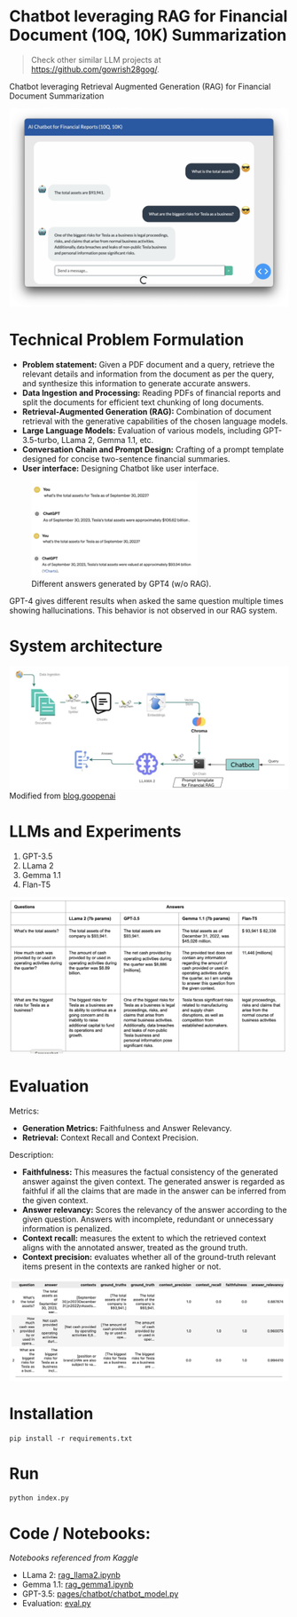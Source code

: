 # Chatbot leveraging RAG for Financial Document (10Q, 10K) Summarization

> Check other similar LLM projects at https://github.com/gowrish28gog/.

Chatbot leveraging Retrieval Augmented Generation (RAG) for Financial Document Summarization

![](./assets/rag_chatbot_10q.png)

# Technical Problem Formulation

* **Problem statement:** Given a PDF document and a query, retrieve the relevant details and information from the document as per the query, and synthesize this information to generate accurate answers.
* **Data Ingestion and Processing:** Reading PDFs of financial reports and split the documents for efficient text chunking of long documents.
* **Retrieval-Augmented Generation (RAG):** Combination of document retrieval with the generative capabilities of the chosen language models.
* **Large Language Models:** Evaluation of various models, including GPT-3.5-turbo, LLama 2, Gemma 1.1, etc.
* **Conversation Chain and Prompt Design:** Crafting of a prompt template designed for concise two-sentence financial summaries.
* **User interface:** Designing Chatbot like user interface.

<figure>
    <img src="./assets/llm_hallucination.png" width="300">
    <figcaption>Different answers generated by GPT4 (w/o RAG).</figcaption>
</figure>

GPT-4 gives different results when asked the same question multiple times showing hallucinations. This behavior is not observed in our RAG system.

# System architecture

![](./assets/rag_architecture.png)
Modified from [blog.goopenai](https://blog.gopenai.com/retrieval-augmented-generation-rag-using-llama-2-chromadb-together-ai-for-retrieval-qa-80e7045a6c79)

# LLMs and Experiments

1. GPT-3.5
2. LLama 2
3. Gemma 1.1
4. Flan-T5

![](./assets/models_experiment.png)

# Evaluation

Metrics:
* **Generation Metrics:** Faithfulness and Answer Relevancy.
* **Retrieval:** Context Recall and Context Precision.

Description:
* **Faithfulness:** This measures the factual consistency of the generated answer against the given context. The generated answer is regarded as faithful if all the claims that are made in the answer can be inferred from the given context. 
* **Answer relevancy:** Scores the relevancy of the answer according to the given question. Answers with incomplete, redundant or unnecessary information is penalized.
* **Context recall:** measures the extent to which the retrieved context aligns with the annotated answer, treated as the ground truth.
* **Context precision:** evaluates whether all of the ground-truth relevant items present in the contexts are ranked higher or not.


![](./assets/gpt35_eval.png)


# Installation

```
pip install -r requirements.txt
```

# Run

```
python index.py
```

# Code / Notebooks: 

*Notebooks referenced from Kaggle*

* LLama 2: [rag_llama2.ipynb](./rag_llama2.ipynb)
* Gemma 1.1: [rag_gemma1.ipynb](./rag_gemma1.ipynb)
* GPT-3.5: [pages/chatbot/chatbot_model.py](./pages/chatbot/chatbot_model.py)
* Evaluation: [eval.py](./eval.py)


